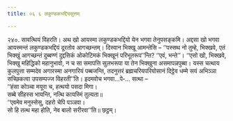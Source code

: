 ```yaml
---
title: ०६ ६ लकुण्डकभद्दियसुत्तम्

---
```


२४०. सावत्थियं विहरति। अथ खो आयस्मा लकुण्डकभद्दियो येन भगवा तेनुपसङ्कमि। अद्दसा खो भगवा आयस्मन्तं लकुण्डकभद्दियं दूरतोव आगच्छन्तम्। दिस्वान भिक्खू आमन्तेसि – ‘‘पस्सथ नो तुम्हे, भिक्खवे, एतं भिक्खुं आगच्छन्तं दुब्बण्णं दुद्दसिकं ओकोटिमकं भिक्खूनं परिभूतरूप’’न्ति? ‘‘एवं, भन्ते’’। ‘‘एसो खो, भिक्खवे, भिक्खु महिद्धिको महानुभावो, न च सा समापत्ति सुलभरूपा या तेन भिक्खुना असमापन्नपुब्बा। यस्स चत्थाय कुलपुत्ता सम्मदेव अगारस्मा अनगारियं पब्बजन्ति, तदनुत्तरं ब्रह्मचरियपरियोसानं दिट्ठेव धम्मे सयं अभिञ्ञा सच्छिकत्वा उपसम्पज्ज विहरती’’ति। इदमवोच भगवा…पे॰… सत्था –  
‘‘हंसा कोञ्चा मयूरा च, हत्थयो पसदा मिगा।  
सब्बे सीहस्स भायन्ति, नत्थि कायस्मिं तुल्यता॥  
‘‘एवमेव मनुस्सेसु, दहरो चेपि पञ्ञवा।  
सो हि तत्थ महा होति, नेव बालो सरीरवा’’ति॥ छट्ठम्।  

